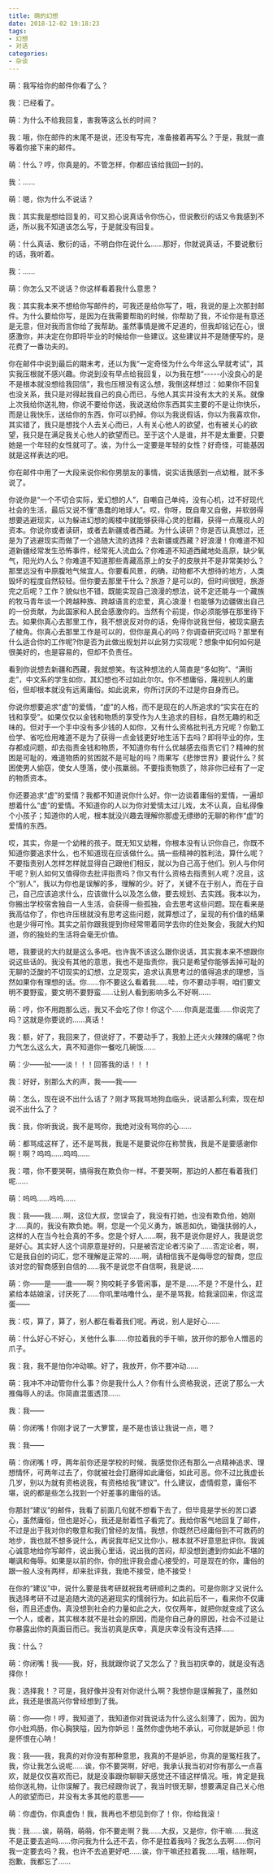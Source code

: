 ```yaml
---
title: 萌的幻想
date: 2018-12-02 19:18:23
tags:
- 幻想
- 对话
categories:
- 杂谈
---
```


萌：我写给你的邮件你看了么？ 

我：已经看了。 

萌：为什么不给我回复，害我等这么长的时间？ 

我：哦，你在邮件的末尾不是说，还没有写完，准备接着再写么？于是，我就一直等着你接下来的邮件。 

萌：什么？哼，你真是的。不管怎样，你都应该给我回一封的。 

我：...... 

萌：嗯，你为什么不说话？ 

我：其实我是想给回复的，可又担心说真话令你伤心，但说敷衍的话又令我感到不适，所以我不知道该怎么写，于是就没有回复。 

萌：什么真话、敷衍的话，不明白你在说什么......那好，你就说真话，不要说敷衍的话，我听着。 

我：...... 

萌：你怎么又不说话？你这样看着我什么意思？ 

我：其实我本来不想给你写邮件的，可我还是给你写了，哦，我说的是上次那封邮件。为什么要给你写，是因为在我需要帮助的时候，你帮助了我，不论你是有意还是无意，但对我而言你给了我帮助。虽然事情是微不足道的，但我却铭记在心，很感激你，并决定在你即将毕业的时候给你一些建议。这些建议并不是随便写的，是花费了一番功夫的。 

你在邮件中说到最后的期末考，还以为我“一定奇怪为什么今年这么早就考试”，其实我压根就不感兴趣。你说到没有早点给我回复，以为我在想“-----小没良心的是不是根本就没想给我回信”，我也压根没有这么想，我倒这样想过：如果你不回复也没关系，我只是对得起我自己的良心而已，与他人其实并没有太大的关系。就像上次我给你送礼物，你说不要给你送，我说送给你东西其实主要的不是让你快乐，而是让我快乐，送给你的东西，你可以扔掉。你以为我说假话，你以为我喜欢你，其实错了，我只是想找个人去关心而已，人有关心他人的欲望，也有被关心的欲望，我只是在满足我关心他人的欲望而已。至于这个人是谁，并不是太重要，只要她是一个年轻的女性就可了。诶，为什么一定要是年轻的女性？好奇怪，可能基因就是这样表达的吧。 

你在邮件中用了一大段来说你和你男朋友的事情，说实话我感到一点幼稚，就不多说了。 

你说你是“一个不切合实际，爱幻想的人”，自嘲自己单纯，没有心机，过不好现代社会的生活，最后又说不懂“愚蠢的地球人”。哎，你呀，既自卑又自傲，并软弱得想要逃避现实，以为躲进幻想的阁楼中就能够获得心灵的慰藉，获得一点蔑视人的资本。你说你或者读研，或者去新疆或者西藏。为什么读研？你是否认真想过，还是为了逃避现实而做了一个追随大流的选择？去新疆或西藏？好浪漫！你难道不知道新疆经常发生恐怖事件，经常死人流血么？你难道不知道西藏地处高原，缺少氧气，阳光灼人么？你难道不知道那些青藏高原上的女子的皮肤并不是非常美妙么？那里远没有中原腹地气候宜人。你要看风景，的确，动物都不大想待的地方，人类毁坏的程度自然较轻。但你要去那里干什么？旅游？是可以的，但时间很短，旅游完之后呢？工作？貌似也不错，既能实现自己浪漫的想法，说不定还能与一个藏族的牧马青年谈一个跨越种族、跨越语言的恋爱，真心浪漫！也能够为边疆做出自己的一份贡献，为此国家和人民会感激你的。当然有个前提，你必须能够在那里待下去。如果你真心去那里工作，我不想说反对你的话，免得你说我世俗，被现实磨去了棱角。你真心去那里工作是可以的，但你是真心的吗？你调查研究过吗？那里有什么适合你的工作呢?你是否为此做出规划并以此努力实现呢？想象中如何如何是很美好的，也是容易的，但却不负责任。 

看到你说想去新疆和西藏，我就想笑。有这种想法的人简直是“多如狗”、“满街走”，中文系的学生如你，其幻想也不过如此尔尔。你不想庸俗，蔑视别人的庸俗，但却根本就没有远离庸俗。如此说来，你所讨厌的不过是你自身而已。 

你说你想要追求“虚”的爱情，“虚”的人格，而不是现在的人所追求的“实实在在的钱和享受”。如果仅仅以金钱和物质的享受作为人生追求的目标，自然无趣的和乏味的。但对于一个手中没有多少钱的人如你，又有什么资格批判孔方兄呢？你勤工俭学、省吃俭用难道不是为了获得一点金钱更好地生活下去吗？即将毕业的你，生存都成问题，却去指责金钱和物质，不知道你有什么优越感去指责它们？精神的贫困是可耻的，难道物质的贫困就不是可耻的吗？雨果写《悲惨世界》要说什么？贫困使男人偷窃，使女人堕落，使小孩羸弱。不要指责物质了，除非你已经有了一定的物质资本。 

你还要追求“虚”的爱情？我都不知道说你什么好。你一边谈着庸俗的爱情，一遍却想着什么“虚”的爱情。不知道你的人以为你对爱情太过儿戏，太不认真，自私得像个小孩子；知道你的人呢，根本就没兴趣去理解你那虚无缥缈的无聊的称作“虚”的爱情的东西。 

哎，其实，你是一个幼稚的孩子。既无知又幼稚，你根本没有认识你自己，你既不知道你要追求什么，也不知道现在应该做什么。搞一些精神的胜利法，算什么呢？不要指责别人怎样怎样就显得自己跟他们相反，就以为自己高于他们。别人与你何干呢？别人如何又值得你去批评指责吗？你又有什么资格去指责别人呢？况且，这个“别人”，我以为你也是误解的多，理解的少。好了，关键不在于别人，而在于自己，自己应该追求什么，应该做什么以及怎么做，要去规划、去实践。我本以为，你搬出学校宿舍独自一人生活，会获得一些孤独，会去思考这些问题。现在看来是我高估你了，你也许压根就没有思考这些问题，就算想过了，呈现的有价值的结果也是少得可怜。其实之前你跟我提到你经常带着同学去你的住处聚会，我就大约知道，你的独处的生活将会毫无价值。 

嗯，我要说的大约就是这么多吧。也许我不该这么跟你说话，其实我本来不想跟你说这些话的。我没有其他的意思，我也不是指责你，我只是希望你能够丢掉可耻的无聊的泛酸的不切现实的幻想，立足现实，追求认真思考过的值得追求的理想，当然如果你有理想的话。你......你不要这么看着我......哇，你不要动手啊，咱们要文明不要野蛮，要文明不要野蛮......让别人看到影响多么不好啊...... 

萌：哼，你不用跑那么远，我又不会吃了你！你这个......你真是混蛋......你说完了吗？这就是你要说的......真话！ 

我：额，好了，我回来了，但说好了，不要动手了，我脸上还火火辣辣的痛呢？你力气怎么这么大，真不知道你一餐吃几碗饭...... 

萌：少——扯——淡！！！回答我的话！！！ 

我：好好，别那么大的声，我——我—— 

萌：怎么，现在说不出什么话了？刚才骂我骂地狗血临头，说话那么利索，现在却说不出什么了？ 

我：我，你听我说，我不是骂你，我绝对没有骂你的心...... 

萌：都骂成这样了，还不是骂我，我是不是要说你在称赞我，我是不是要感谢你啊！啊？呜呜......呜呜...... 

我：喂，你不要哭啊，搞得我在欺负你一样。不要哭啊，那边的人都在看着我们呢...... 

萌：呜呜……呜呜...... 

我：我——我......啊，这位大叔，您误会了，我没有打她，也没有欺负他，她刚才.....真的，我没有欺负她。啊，您是一个见义勇为，嫉恶如仇，锄强扶弱的人，这样的人在当今社会真的不多。您是个好人......啊，我不是说你是好人，我是说您是好心。其实好人这个词原意是好的，只是被否定论者污染了......否定论者，啊，它是我自创的词汇，您不理解是正常的......啊，请相信我不是侮辱您的智商，您应该对您的智商感到自信的......我不是说您不自信啊，我是说...... 

萌：你——是——谁——啊？狗咬耗子多管闲事，是不是......不是？不是什么，赶紧给本姑娘滚，讨厌死了......你叽里咕噜什么，是不是骂我，给我滚回来，你这混蛋—— 

我：哎，算了，算了，别人都在看着我们呢。再说，别人是好心...... 

萌：什么好心不好心，关他什么事......你拉着我的手干嘛，放开你的那令人憎恶的爪子。 

我：我，我不是怕你冲动嘛。好了，我放开，你不要冲动...... 

萌：我冲不冲动管你什么事？你是我什么人？你有什么资格我说，还说了那么一大推侮辱人的话。你简直混蛋透顶...... 

我：我—— 

萌：你闭嘴！你刚才说了一大箩筐，是不是也该让我说一点，嗯？ 

我：我—— 

萌：你闭嘴！哼，两年前你还是学校的时候，我感觉你还有那么一点精神追求、理想情怀，可两年过去了，你就被社会打磨得如此庸俗，如此可恶。你不过比我虚长几岁，别以为就有资格说我，有资格给我“建议”。什么建议，虚情假意，庸俗不堪，说的都是些怎么找到一个好差事的庸俗的话。 

你那封“建议”的邮件，我看了前面几句就不想看下去了，但毕竟是学长的苦口婆心，虽然庸俗，但也是好心，我还是耐着性子看完了。我给你客气地回复了邮件，不过是出于我对你的敬意和我们曾经的友情。我想，你既然已经庸俗到不可救药的地步，我也就不想多说什么，再说我年纪又比你小，根本就不好意思批评你。我诚心诚意地给你写邮件，说出我心里话，说出我的苦闷，却没想到遭到你如此不堪的嘲讽和侮辱。如果是以前的你，你的批评我会虚心接受的，可是现在的你，庸俗的跟一般人没有两样，却来批评我，我绝不接受，绝不接受！ 

在你的“建议”中，说什么要是我考研就祝我考研顺利之类的。可是你刚才又说什么我选择考研不过是追随大流的逃避现实的懦弱行为。如此前后不一，看来你不仅庸俗，而且还虚伪。真没想到社会的力量如此之大，仅仅两年，就把你就变成了这么一个人，或者，其实根本就不是社会的原因，而是你自己身的原因，社会不过是让你暴露出你的真面目而已。我当初真是庆幸，真是庆幸没有没有选择...... 

我：什么？

萌：你闭嘴！我——我，好，我就跟你说了又怎么了？我当初庆幸的，就是没有选择你！ 

我：选择我！？可是，我好像并没有对你说什么啊？我想你是误解我了，虽然如此，我还是很高兴你曾经想到了我。 

萌：你——你！哼，我知道了，我知道你对我说话为什么这么刻薄了，因为，因为你小肚鸡肠，你心胸狭隘，因为你妒忌！虽然你虚伪地不承认，可你就是妒忌！你是怀恨在心呐！ 

我：我——我，我真的对你没有那种意思，我真的不是妒忌，你真的是冤枉我了。我，你让我怎么说呢......诶，你不要哭啊，好吧，我承认我当初对你有那么一点喜欢，就是仅仅喜欢而已，就是没事跟你聊聊天感觉还不错这样情况。哦，肯定是我给你送礼物，让你误解了。我已经跟你说了，我当时很无聊，想要满足自己关心他人的欲望而已，并没有太多其他的意思—— 

萌：你虚伪，你真虚伪！我，我再也不想见到你了！你，你给我滚！ 

我：我......诶，萌萌，萌萌，你不要走啊？我......大叔，又是你，你干嘛…...我这不是正要去追吗......你问我为什么还不去，你不是拉着我吗？我怎么去啊......你问我一定要去吗？我，也许不去追更好吧......诶，你干嘛还拉着我......哦，结账啊，抱歉，我都忘了...... 